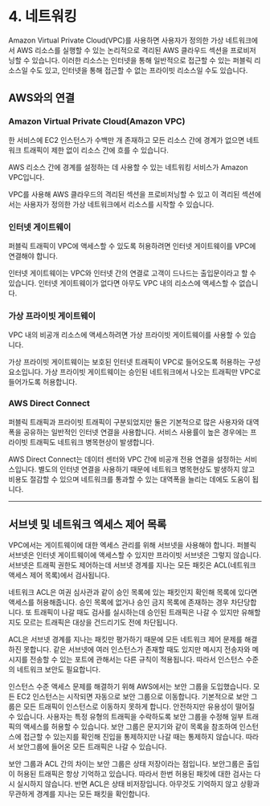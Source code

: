 # 4. 네트워킹

Amazon Virtual Private Cloud(VPC)를 사용하면 사용자가 정의한 가상 네트워크에서 AWS 리소스를 실행할 수 있는 논리적으로 격리된 AWS 클라우드 섹션을 프로비저닝할 수 있습니다. 이러한 리소스는 인터넷을 통해 일반적으로 접근할 수 있는 퍼블릭 리소스일 수도 있고, 인터넷을 통해 접근할 수 없는 프라이빗 리소스일 수도 있습니다.

## AWS와의 연결

### Amazon Virtual Private Cloud(Amazon VPC)

한 서비스에 EC2 인스턴스가 수백만 개 존재하고 모든 리소스 간에 경계가 없으면 네트워크 트래픽이 제한 없이 리소스 간에 흐를 수 있습니다.

AWS 리소스 간에 경계를 설정하는 데 사용할 수 있는 네트워킹 서비스가 Amazon VPC입니다.

VPC를 사용해 AWS 클라우드의 격리된 섹션을 프로비저닝할 수 있고 이 격리된 섹션에서는 사용자가 정의한 가상 네트워크에서 리소스를 시작할 수 있습니다.

### 인터넷 게이트웨이

퍼블릭 트래픽이 VPC에 액세스할 수 있도록 허용하려면 인터넷 게이트웨이를 VPC에 연결해야 합니다.

인터넷 게이트웨이는 VPC와 인터넷 간의 연결로 고객이 드나드는 출입문이라고 할 수 있습니다. 인터넷 게이트웨이가 없다면 아무도 VPC 내의 리소스에 액세스할 수 없습니다.

### 가상 프라이빗 게이트웨이

VPC 내의 비공개 리소스에 액세스하려면 가상 프라이빗 게이트웨이를 사용할 수 있습니다.

가상 프라이빗 게이트웨이는 보호된 인터넷 트래픽이 VPC로 들어오도록 허용하는 구성 요소입니다. 가상 프라이빗 게이트웨이는 승인된 네트워크에서 나오는 트래픽만 VPC로 들어가도록 허용합니다.

### AWS Direct Connect

퍼블릭 트래픽과 프라이빗 트래픽이 구분되었지만 둘은 기본적으로 많은 사용자와 대역폭을 공유하는 일반적인 인터넷 연결을 사용합니다. 서비스 사용률이 높은 경우에는 프라이빗 트래픽도 네트워크 병목현상이 발생합니다.

AWS Direct Connect는 데이터 센터와 VPC 간에 비공개 전용 연결을 설정하는 서비스입니다. 별도의 인터넷 연결을 사용하기 때문에 네트워크 병목현상도 발생하지 않고 비용도 절감할 수 있으며 네트워크를 통과할 수 있는 대역폭을 늘리는 데에도 도움이 됩니다.

---

## 서브넷 및 네트워크 엑세스 제어 목록

VPC에서는 게이트웨이에 대한 엑세스 관리를 위해 서브넷을 사용해야 합니다. 퍼블릭 서브넷은 인터넷 게이트웨이에 액세스할 수 있지만 프라이빗 서브넷은 그렇지 않습니다. 서브넷은 트래픽 권한도 제어하는데 서브넷 경계를 지나는 모든 패킷은 ACL(네트워크 액세스 제어 목록)에서 검사됩니다.

네트워크 ACL은 여권 심사관과 같이 승인 목록에 있는 패킷인지 확인해 목록에 있다면 액세스를 허용해줍니다. 승인 목록에 없거나 승인 금지 목록에 존재하는 경우 차단당합니다. 또 트래픽이 나갈 때도 검사를 실시하는데 승인된 트래픽은 나갈 수 있지만 유해할지도 모르는 트래픽은 대상을 건드리기도 전에 차단됩니다.

ACL은 서브넷 경계를 지나는 패킷만 평가하기 때문에 모든 네트워크 제어 문제를 해결하진 못합니다. 같은 서브넷에 여러 인스턴스가 존재할 때도 있지만 메시지 전송자와 메시지를 전송할 수 있는 포트에 관해서는 다른 규칙이 적용됩니다. 따라서 인스턴스 수준의 네트워크 보안도 필요합니다.

인스턴스 수준 액세스 문제를 해결하기 위해 AWS에서는 보안 그룹을 도입했습니다. 모든 EC2 인스턴스는 시작되면 자동으로 보안 그룹으로 이동합니다. 기본적으로 보안 그룹은 모든 트래픽이 인스턴스로 이동하지 못하게 합니다. 안전하지만 유용성이 떨어질 수 있습니다. 사용자는 특정 유형의 트래픽을 수락하도록 보안 그룹을 수정해 일부 트래픽의 액세스를 허용할 수 있습니다.
보안 그룹은 문지기와 같이 목록을 참조하여 인스턴스에 접근할 수 있는지를 확인해 진입을 통제하지만 나갈 때는 통제하지 않습니다. 따라서 보안그룹에 들어온 모든 트래픽은 나갈 수 있습니다.

보안 그룹과 ACL 간의 차이는 보안 그룹은 상태 저장이라는 점입니다. 보안그룹은 출입이 허용된 트래픽은 항상 기억하고 있습니다. 따라서 한번 허용된 패킷에 대한 검사는 다시 실시하지 않습니다. 반면 ACL은 상태 비저장입니다. 아무것도 기억하지 않고 상황과 무관하게 경계를 지나는 모든 패킷을 확인합니다.
